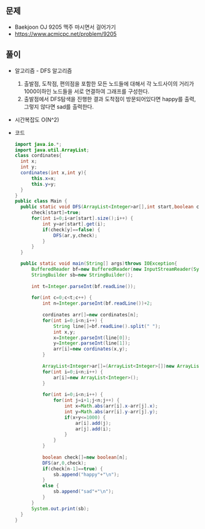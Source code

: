 문제
-----

+ Baekjoon OJ 9205 맥주 마시면서 걸어가기
+ https://www.acmicpc.net/problem/9205

풀이 
------

+ 알고리즘 - DFS 알고리즘

  1. 출발점, 도착점, 편의점을 포함한 모든 노드들에 대해서 각 노드사이의 거리가 1000이하인 노드들을 서로 연결하여 그래프를 구성한다.
  2. 출발점에서 DFS탐색을 진행한 결과 도착점이 방문되어있다면 happy를 출력, 그렇지 않다면 sad를 출력한다.



+ 시간복잡도 O(N^2)



+ 코드

  ``` java
  import java.io.*;
  import java.util.ArrayList;
  class cordinates{
  	int x;
  	int y;
  	cordinates(int x,int y){
  		this.x=x;
  		this.y=y;
  	}
  }
  public class Main {
  	public static void DFS(ArrayList<Integer>ar[],int start,boolean check[]) {
  		check[start]=true;
  		for(int i=0;i<ar[start].size();i++) {
  			int y=ar[start].get(i);
  			if(check[y]==false) {
  				DFS(ar,y,check);
  			}
  		}
  	}
  
  	public static void main(String[] args)throws IOException{
  		BufferedReader bf=new BufferedReader(new InputStreamReader(System.in));
  		StringBuilder sb=new StringBuilder();
  		
  		int t=Integer.parseInt(bf.readLine());
  		
  		for(int c=0;c<t;c++) {
  			int n=Integer.parseInt(bf.readLine())+2;
  			
  			cordinates arr[]=new cordinates[n];
  			for(int i=0;i<n;i++) {
  				String line[]=bf.readLine().split(" ");
  				int x,y;
  				x=Integer.parseInt(line[0]);
  				y=Integer.parseInt(line[1]);
  				arr[i]=new cordinates(x,y);
  			}
  			
  			ArrayList<Integer>ar[]=(ArrayList<Integer>[])new ArrayList[n];
  			for(int i=0;i<n;i++) {
  				ar[i]=new ArrayList<Integer>();
  			}
  			
  			for(int i=0;i<n;i++) {
  				for(int j=i+1;j<n;j++) {
  					int x=Math.abs(arr[i].x-arr[j].x);
  					int y=Math.abs(arr[i].y-arr[j].y);
  					if(x+y<=1000) {
  						ar[i].add(j);
  						ar[j].add(i);
  					}
  				}
  			}
  			
  			boolean check[]=new boolean[n];
  			DFS(ar,0,check);
  			if(check[n-1]==true) {
  				sb.append("happy"+"\n");
  			}
  			else {
  				sb.append("sad"+"\n");
  			}
  		}
  		System.out.print(sb);
  	}
  }
  ```
